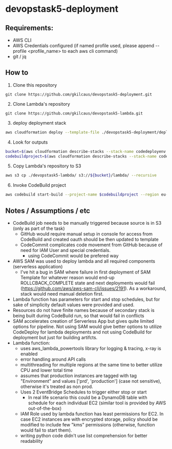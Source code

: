 # devopstask5-deployment

## Requirements:
 - AWS CLI
 - AWS Credentials configured (if named profile used, please append --profile <profile_name> to each aws cli command)
 - git / jq

## How to

1. Clone this repository
```
git clone https://github.com/gkilcaus/devopstask5-deployment.git
```
2. Clone Lambda's repository
```
git clone https://github.com/gkilcaus/devopstask5-lambda.git
```
3. deploy deployment stack
```bash
aws cloudformation deploy --template-file ./devopstask5-deployment/deploy.yaml --stack-name codedeployenv --region eu-west-1 --capabilities CAPABILITY_NAMED_IAM CAPABILITY_IAM
```
4. Look for outputs
```bash
bucket=$(aws cloudformation describe-stacks --stack-name codedeployenv --region eu-west-1 | jq -r '.Stacks[0].Outputs[] | select(.OutputKey=="BucketName").OutputValue')
codebuildproject=$(aws cloudformation describe-stacks --stack-name codedeployenv --region eu-west-1  | jq -r '.Stacks[0].Outputs[] | select(.OutputKey=="ProjectName").OutputValue')
```
5. Copy Lambda's repository to S3
```bash
aws s3 cp ./devopstask5-lambda/ s3://${bucket}/lambda/ --recursive
```
6. Invoke CodeBuild project
```bash
aws codebuild start-build --project-name $codebuildproject --region eu-west-1
```

## Notes / Assumptions / etc
- CodeBuild job needs to be manually triggered because source is in S3 (only as part of the task)
  - GitHub would require manual setup in console for access from CodeBuild and created oauth should be then updated to template
  - CodeCommit complicates code movement from GitHub because of need for IAM User and special credentials.
    - using CodeCommit would be prefered way
- AWS SAM was used to deploy lambda and all required components (serverless application)
  - I've hit a bug in SAM where failure in first deployment of SAM Template for whatever reason would end-up ROLLCBACK_COMPLETE state and next deployments would fail (https://github.com/aws/aws-sam-cli/issues/2191). As a workaround, stack would need manual deletion first.
- Lambda function has parameters for start and stop schedules, but for sake of simplicity default values were provided and used.
- Resources do not have finite names because of secondary stack is being built during CodeBuild run, so that would fail in conflicts
- SAM accelerates creation of Serverless App but gives quite limited options for pipeline. Not using SAM would give better options to utilize CodeDeploy for lambda deployments and not using CodeBuild for deployment but just for building artifcts.
- Lambda function:
  - uses aws_lambda_powertools library for logging & tracing, x-ray is enabled
  - error handling around API calls
  - multithreading for multiple regions at the same time to better utilize CPU and lower total time
  - assumes that production instances are tagged with tag "Environment" and values ['prd', 'production'] (case not sensitive), otherwise it's treated as non prod.
  - Uses 2 EventBridge Schedules to trigger either stop or start
    - In real life scenario this could be a DynamoDB table with schedule for each individual EC2 (similar tool is provided by AWS out-of-the-box)
  - IAM Role used by lambda function has least permissions for EC2. In case EC2 instances are with encrypted storage, policy should be modified to include few "kms" permissions (otherwise, function would fail to start them).
  - writing python code didn't use list comprehension for better readability